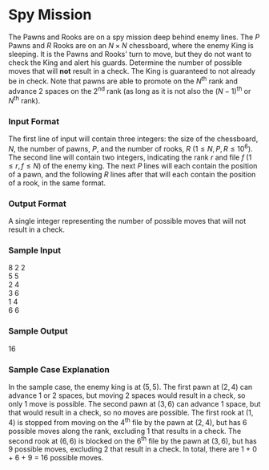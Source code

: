 # Spy Mission

The Pawns and Rooks are on a spy mission deep behind enemy lines. The $P$ Pawns and $R$ Rooks are on an $N \times N$ chessboard, where the enemy King is sleeping. It is the Pawns and Rooks' turn to move, but they do not want to check the King and alert his guards. Determine the number of possible moves that will **not** result in a check. The King is guaranteed to not already be in check. Note that pawns are able to promote on the $N$<sup>th</sup> rank and advance 2 spaces on the 2<sup>nd</sup> rank (as long as it is not also the $(N-1)$<sup>th</sup> or $N$<sup>th</sup> rank).

### Input Format

The first line of input will contain three integers: the size of the chessboard, $N$, the number of pawns, $P$, and the number of rooks, $R$ $\left(1 \leq N, P, R \leq 10^6 \right)$. The second line will contain two integers, indicating the rank $r$ and file $f$ $\left(1 \leq r, f \leq N \right)$ of the enemy king. The next $P$ lines will each contain the position of a pawn, and the following $R$ lines after that will each contain the position of a rook, in the same format.

### Output Format

A single integer representing the number of possible moves that will not result in a check.

### Sample Input

$8$ $2$ $2$  
$5$ $5$  
$2$ $4$  
$3$ $6$  
$1$ $4$  
$6$ $6$

### Sample Output

$16$

### Sample Case Explanation

In the sample case, the enemy king is at $\left(5, 5 \right)$. The first pawn at $\left(2, 4 \right)$ can advance 1 or 2 spaces, but moving 2 spaces would result in a check, so only 1 move is possible. The second pawn at $\left(3, 6 \right)$ can advance 1 space, but that would result in a check, so no moves are possible. The first rook at $\left(1, 4 \right)$ is stopped from moving on the 4<sup>th</sup> file by the pawn at $\left(2, 4 \right)$, but has 6 possible moves along the rank, excluding 1 that results in a check. The second rook at $\left(6, 6 \right)$ is blocked on the 6<sup>th</sup> file by the pawn at $\left(3, 6 \right)$, but has 9 possible moves, excluding 2 that result in a check. In total, there are 1 + 0 + 6 + 9 = 16 possible moves.
